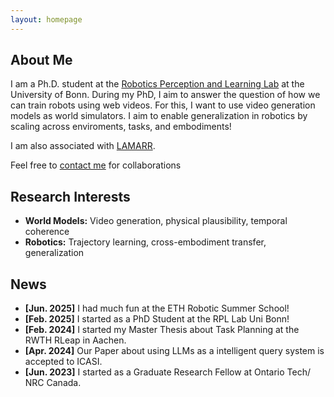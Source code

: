 ```yaml
---
layout: homepage
---
```


## About Me

I am a Ph.D. student at the [Robotics Perception and Learning Lab](https://rpl.uni-bonn.de) at the University of Bonn. During my PhD, I aim to answer the question of how we can train robots using web videos. For this, I want to use video generation models as world simulators. I aim to enable generalization in robotics by scaling across enviroments, tasks, and embodiments!

I am also associated with [LAMARR](https://lamarr-institute.org). 

Feel free to [contact me](mailto:sazirar@uni-bonn.de) for collaborations



## Research Interests

- **World Models:** Video generation, physical plausibility, temporal coherence  
- **Robotics:** Trajectory learning, cross-embodiment transfer, generalization

## News

- **[Jun. 2025]** I had much fun at the ETH Robotic Summer School!
- **[Feb. 2025]** I started as a PhD Student at the RPL Lab Uni Bonn!
- **[Feb. 2024]** I started my Master Thesis about Task Planning at the RWTH RLeap in Aachen.
- **[Apr. 2024]** Our Paper about using LLMs as a intelligent query system is accepted to ICASI.
- **[Jun. 2023]** I started as a Graduate Research Fellow at Ontario Tech/ NRC Canada.
